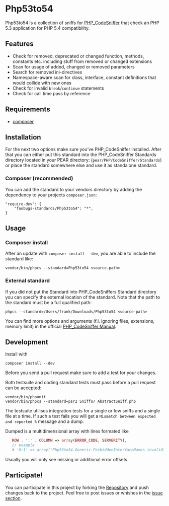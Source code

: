 Php53to54
===============================================================================

Php53to54 is a collection of sniffs for [PHP_CodeSniffer](http://pear.php.net/PHP_CodeSniffer) that check an PHP 5.3 application for PHP 5.4 compatibility.

Features
--------

* Check for removed, deprecated or changed function, methods, constants etc. including stuff from removed or changed extensions
* Scan for usage of added, changed or removed parameters
* Search for removed ini-directives
* Namespace-aware scan for class, interface, constant definitions that would collide with new ones
* Check for invalid `break`/`continue` statements
* Check for call time pass by reference

Requirements
------------

* [composer](http://getcomposer.org/doc/00-intro.md#installation-nix)

Installation
------------

For the next two options make sure you’ve PHP_CodeSniffer installed. After that you can either put this standard into the PHP_CodeSniffer Standards directory located in your PEAR directory: (`pear/PHP/CodeSniffer/Standards`) or place the standard somewhere else and use it as standalone standard.

### Composer (recommended)

You can add the standard to your vendors directory by adding the dependency to your projects `composer.json`:

    "require-dev": {
        "foobugs-standards/Php53to54": "*",
    }

Usage
-----

### Composer install

After an update with `composer install --dev`, you are able to include the standard like:

    vendor/bin/phpcs --standard=Php53to54 <source-path>

### External standard
    
If you did not put the Standard into PHP_CodeSniffers Standard directory you can specify the external location of the standard. Note that the path to the standard must be a full qualified path:

    phpcs --standard=/Users/frank/Downloads/Php53to54 <source-path>

You can find more options and arguments (f.i. ignoring files, extensions, memory limit) in the official [PHP_CodeSniffer Manual](http://pear.php.net/manual/en/package.php.php-codesniffer.php).

Development
-----------

Install with

    composer install --dev

Before you send a pull request make sure to add a test for your changes.

Both testsuite and coding standard tests must pass before a pull request can be accepted:

    vendor/bin/phpunit
    vendor/bin/phpcs --standard=psr2 Sniffs/ AbstractSniff.php

The testsuite utilises integration tests for a single or few sniffs and a single file at a time.
If such a test fails you will get a `Mismatch between expected and reported %` message and a dump.

Dumped is a multidimensional array with lines formated like
```php
   ROW . ':' . COLUMN => array(ERROR_CODE, SERVERITY),
   // example
   # '8:1' => array('Php53to54.Generic.ForbiddenInterfaceNames.invalidInterfaceName', 5)
```

Usually you will only see missing or additional error offsets.

Participate!
------------

You can participate in this project by forking the [Repository](https://github.com/foobugs-standards/Php53to54/) and push changes back to the project. Feel free to post issues or whishes in the [issue section](https://github.com/foobugs-standards/Php53to54/issues).
